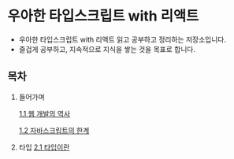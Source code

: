 # 우아한 타입스크립트 with 리액트

- 우아한 타입스크립트 with 리액트 읽고 공부하고 정리하는 저장소입니다.
- 즐겁게 공부하고, 지속적으로 지식을 쌓는 것을 목표로 합니다.

## 목차

1. 들어가며

   [1.1 웹 개발의 역사](https://github.com/book-sttady/elegant-typescript-with-react/blob/main/CHAP1/1.1_%EC%9B%B9%EA%B0%9C%EB%B0%9C%EC%9D%98%EC%97%AD%EC%82%AC.md)

   [1.2 자바스크립트의 한계](https://github.com/book-sttady/elegant-typescript-with-react/blob/main/CHAP1/1.2_%EC%9E%90%EB%B0%94%EC%8A%A4%ED%81%AC%EB%A6%BD%ED%8A%B8%EC%9D%98_%ED%95%9C%EA%B3%84.md)

2. 타입
   [2.1 타입이란](https://github.com/book-sttady/elegant-typescript-with-react/blob/main/CHAP2_TYPE/2.1_%ED%83%80%EC%9E%85%EC%9D%B4%EB%9E%80.md)
